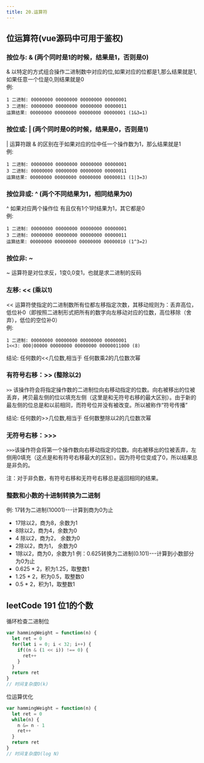 ```yaml
---
title: 20.运算符
---
```

## 位运算符(vue源码中可用于鉴权)
### 按位与: & (两个同时是1的时候，结果是1，否则是0)
& 以特定的方式组合操作二进制数中对应的位,如果对应的位都是1,那么结果就是1,如果任意一个位是0,则结果就是0  
例:
```
1 二进制: 00000000 00000000 00000000 00000001
3 二进制: 00000000 00000000 00000000 00000011
运算结果: 00000000 00000000 00000000 00000001 (1&3=1)
```
### 按位或: | (两个同时是0的时候，结果是0，否则是1)
| 运算符跟 & 的区别在于如果对应的位中任一个操作数为1，那么结果就是1  
例:
```
1 二进制: 00000000 00000000 00000000 00000001
3 二进制: 00000000 00000000 00000000 00000011
运算结果: 00000000 00000000 00000000 00000011 (1|3=3)
```
### 按位异或: ^ (两个不同结果为1，相同结果为0)
^ 如果对应两个操作位 有且仅有1个1时结果为1，其它都是0  
例:
```
1 二进制: 00000000 00000000 00000000 00000001
3 二进制: 00000000 00000000 00000000 00000011
运算结果: 00000000 00000000 00000000 00000010 (1^3=2)
```
### 按位非: ~
~ 运算符是对位求反，1变0,0变1，也就是求二进制的反码
### 左移: << (乘以1)
<< 运算符使指定的二进制数所有位都左移指定次数，其移动规则为：丢弃高位，低位补0（即按照二进制形式把所有的数字向左移动对应的位数，高位移除（舍弃），低位的空位补0）  
例:
```
1 二进制: 00000000 00000000 00000000 00000001
1<<3: 000|00000 00000000 00000000 00000011000 (8)
```
结论: 任何数的<<几位数,相当于 任何数乘2的几位数次幂
### 有符号右移：>> (整除以2)
`>>` 该操作符会将指定操作数的二进制位向右移动指定的位数。向右被移出的位被丢弃，拷贝最左侧的位以填充左侧（这里是和无符号右移的最大区别）。由于新的最左侧的位总是和以前相同，而符号位并没有被改变。所以被称作“符号传播”

结论: 任何数的>>几位数,相当于 任何数整除以2的几位数次幂
### 无符号右移：>>>
`>>>`该操作符会将第一个操作数向右移动指定的位数。向右被移出的位被丢弃，左侧用0填充（这点是和有符号右移最大的区别）。因为符号位变成了0，所以结果总是非负的。

注：对于非负数，有符号右移和无符号右移总是返回相同的结果。

### 整数和小数的十进制转换为二进制
例: 17转为二进制(10001)---计算到商为0为止
- 17除以2，商为8，余数为1
- 8除以2，商为4，余数为0
- 4 除以2，商为2， 余数为0
- 2除以2，商为1， 余数为0
- 1除以2，商为0，余数为1 
例：0.625转换为二进制(0.101)---计算到小数部分为0为止
- 0.625 * 2，积为1.25，取整数1
- 1.25 * 2，积为0.5，取整数0
- 0.5 * 2，积为1，取整数1

## leetCode 191  位1的个数
循环检查二进制位
```js
var hammingWeight = function(n) {
  let ret = 0
  for(let i = 0; i < 32; i++) {
    if((n & (1 << i)) !== 0) {
      ret++
    }
  }
  return ret
}
// 时间复杂度O(k)
```
位运算优化
```js
var hammingWeight = function(n) {
  let ret = 0
  while(n) {
    n &= n - 1
    ret++
  }
  return ret
}
// 时间复杂度O(log N)
```